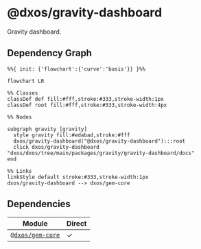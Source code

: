 # @dxos/gravity-dashboard

Gravity dashboard.

## Dependency Graph

```mermaid
%%{ init: {'flowchart':{'curve':'basis'}} }%%

flowchart LR

%% Classes
classDef def fill:#fff,stroke:#333,stroke-width:1px
classDef root fill:#fff,stroke:#333,stroke-width:4px

%% Nodes

subgraph gravity [gravity]
  style gravity fill:#edabad,stroke:#fff
  dxos/gravity-dashboard("@dxos/gravity-dashboard"):::root
  click dxos/gravity-dashboard "dxos/dxos/tree/main/packages/gravity/gravity-dashboard/docs"
end

%% Links
linkStyle default stroke:#333,stroke-width:1px
dxos/gravity-dashboard --> dxos/gem-core
```

## Dependencies

| Module | Direct |
|---|---|
| [`@dxos/gem-core`](../../../gem/gem-core/docs/README.md) | &check; |
